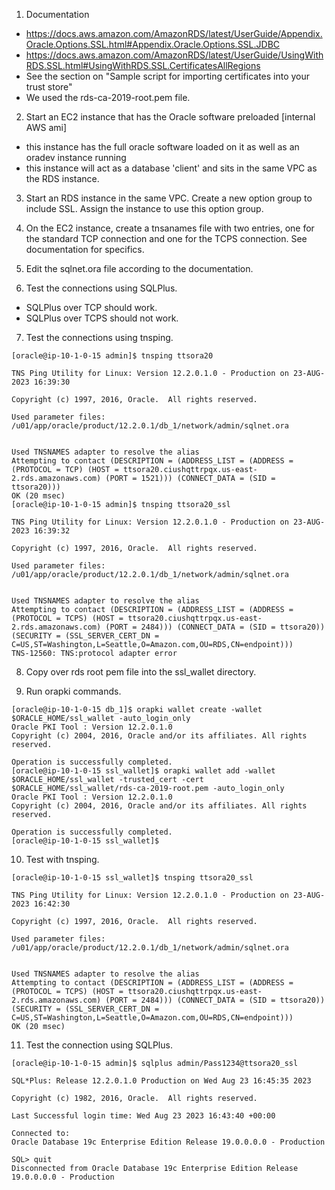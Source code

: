1. Documentation
  - https://docs.aws.amazon.com/AmazonRDS/latest/UserGuide/Appendix.Oracle.Options.SSL.html#Appendix.Oracle.Options.SSL.JDBC
  - https://docs.aws.amazon.com/AmazonRDS/latest/UserGuide/UsingWithRDS.SSL.html#UsingWithRDS.SSL.CertificatesAllRegions
  - See the section on "Sample script for importing certificates into your trust store"
  - We used the rds-ca-2019-root.pem file.

2. Start an EC2 instance that has the Oracle software preloaded [internal AWS ami]
  - this instance has the full oracle software loaded on it as well as an oradev instance running
  - this instance will act as a database 'client' and sits in the same VPC as the RDS instance.

3. Start an RDS instance in the same VPC. Create a new option group to include SSL. Assign the instance to use this option group.

4. On the EC2 instance, create a tnsanames file with two entries, one for the standard TCP connection and one for the TCPS connection.  See documentation for specifics.

4. Edit the sqlnet.ora file according to the documentation.

5. Test the connections using SQLPlus. 
  - SQLPlus over TCP should work.
  - SQLPlus over TCPS should not work.

7. Test the connections using tnsping.
```
[oracle@ip-10-1-0-15 admin]$ tnsping ttsora20

TNS Ping Utility for Linux: Version 12.2.0.1.0 - Production on 23-AUG-2023 16:39:30

Copyright (c) 1997, 2016, Oracle.  All rights reserved.

Used parameter files:
/u01/app/oracle/product/12.2.0.1/db_1/network/admin/sqlnet.ora


Used TNSNAMES adapter to resolve the alias
Attempting to contact (DESCRIPTION = (ADDRESS_LIST = (ADDRESS = (PROTOCOL = TCP) (HOST = ttsora20.ciushqttrpqx.us-east-2.rds.amazonaws.com) (PORT = 1521))) (CONNECT_DATA = (SID = ttsora20)))
OK (20 msec)
[oracle@ip-10-1-0-15 admin]$ tnsping ttsora20_ssl

TNS Ping Utility for Linux: Version 12.2.0.1.0 - Production on 23-AUG-2023 16:39:32

Copyright (c) 1997, 2016, Oracle.  All rights reserved.

Used parameter files:
/u01/app/oracle/product/12.2.0.1/db_1/network/admin/sqlnet.ora


Used TNSNAMES adapter to resolve the alias
Attempting to contact (DESCRIPTION = (ADDRESS_LIST = (ADDRESS = (PROTOCOL = TCPS) (HOST = ttsora20.ciushqttrpqx.us-east-2.rds.amazonaws.com) (PORT = 2484))) (CONNECT_DATA = (SID = ttsora20)) (SECURITY = (SSL_SERVER_CERT_DN = C=US,ST=Washington,L=Seattle,O=Amazon.com,OU=RDS,CN=endpoint)))
TNS-12560: TNS:protocol adapter error
```

8. Copy over rds root pem file into the ssl_wallet directory.

9. Run orapki commands.
```
[oracle@ip-10-1-0-15 db_1]$ orapki wallet create -wallet $ORACLE_HOME/ssl_wallet -auto_login_only
Oracle PKI Tool : Version 12.2.0.1.0
Copyright (c) 2004, 2016, Oracle and/or its affiliates. All rights reserved.

Operation is successfully completed.
[oracle@ip-10-1-0-15 ssl_wallet]$ orapki wallet add -wallet $ORACLE_HOME/ssl_wallet -trusted_cert -cert $ORACLE_HOME/ssl_wallet/rds-ca-2019-root.pem -auto_login_only
Oracle PKI Tool : Version 12.2.0.1.0
Copyright (c) 2004, 2016, Oracle and/or its affiliates. All rights reserved.

Operation is successfully completed.
[oracle@ip-10-1-0-15 ssl_wallet]$
```
10. Test with tnsping.
```
[oracle@ip-10-1-0-15 ssl_wallet]$ tnsping ttsora20_ssl

TNS Ping Utility for Linux: Version 12.2.0.1.0 - Production on 23-AUG-2023 16:42:30

Copyright (c) 1997, 2016, Oracle.  All rights reserved.

Used parameter files:
/u01/app/oracle/product/12.2.0.1/db_1/network/admin/sqlnet.ora


Used TNSNAMES adapter to resolve the alias
Attempting to contact (DESCRIPTION = (ADDRESS_LIST = (ADDRESS = (PROTOCOL = TCPS) (HOST = ttsora20.ciushqttrpqx.us-east-2.rds.amazonaws.com) (PORT = 2484))) (CONNECT_DATA = (SID = ttsora20)) (SECURITY = (SSL_SERVER_CERT_DN = C=US,ST=Washington,L=Seattle,O=Amazon.com,OU=RDS,CN=endpoint)))
OK (20 msec)
```
11. Test the connection using SQLPlus.
```
[oracle@ip-10-1-0-15 admin]$ sqlplus admin/Pass1234@ttsora20_ssl

SQL*Plus: Release 12.2.0.1.0 Production on Wed Aug 23 16:45:35 2023

Copyright (c) 1982, 2016, Oracle.  All rights reserved.

Last Successful login time: Wed Aug 23 2023 16:43:40 +00:00

Connected to:
Oracle Database 19c Enterprise Edition Release 19.0.0.0.0 - Production

SQL> quit
Disconnected from Oracle Database 19c Enterprise Edition Release 19.0.0.0.0 - Production
```

